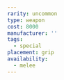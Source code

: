 ```yaml
---
rarity: uncommon
type: weapon
cost: 8000
manufacturer: ''
tags:
  - special
placement: grip
availability:
  - melee
---
```

